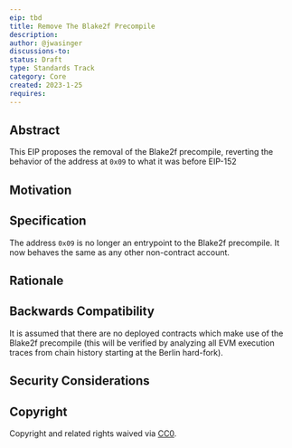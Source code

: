```yaml
---
eip: tbd
title: Remove The Blake2f Precompile
description:
author: @jwasinger
discussions-to:
status: Draft
type: Standards Track
category: Core
created: 2023-1-25
requires:
---
```


## Abstract

This EIP proposes the removal of the Blake2f precompile, reverting the behavior of the address at `0x09` to what it was before EIP-152

## Motivation

## Specification

The address `0x09` is no longer an entrypoint to the Blake2f precompile. It now behaves the same as any other non-contract account.

## Rationale

## Backwards Compatibility

It is assumed that there are no deployed contracts which make use of the Blake2f precompile (this will be verified by analyzing all EVM execution traces from chain history starting at the Berlin hard-fork).

## Security Considerations

## Copyright

Copyright and related rights waived via [CC0](../LICENSE.md).

